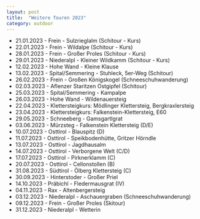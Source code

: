 ```yaml
---
layout: post
title:  "Weitere Touren 2023"
category: outdoor
---
```

* 21.01.2023 - Frein - Sulzrieglalm (Schitour - Kurs)
* 22.01.2023 - Frein - Wildalpe (Schitour - Kurs)
* 28.01.2023 - Frein - Großer Proles (Schitour - Kurs)
* 29.01.2023 - Niederalpl - Kleiner Wildkamm (Schitour - Kurs)
* 12.02.2023 - Hohe Wand - Kleine Klause
* 13.02.2023 - Spital/Semmering - Stuhleck, 5er-Weg (Schitour)
* 26.02.2023 - Frein - Großen Königskogel (Schneeschuhwanderung)
* 02.03.2023 - Aflenzer Staritzen Ostgipfel (Schitour)
* 25.03.2023 - Spital/Semmering - Kampalpe
* 26.03.2023 - Hohe Wand - Wildenauersteig
* 22.04.2023 - Klettersteigkurs: Mödlinger Klettersteig, Bergkraxlersteig
* 23.04.2023 - Klettersteigkurs: Falkenstein-Klettersteig, E60
* 29.05.2023 - Schneeberg - Gamsgartlgrat
* 03.06.2023 - Mürzsteg - Falkenstein Klettersteig (D/E)
* 10.07.2023 - Osttirol - Blauspitz (D)
* 11.07.2023 - Osttirol - Speikbodenhütte, Gritzer Hörndle
* 13.07.2023 - Osttirol - Jagdhausalm
* 14.07.2023 - Osttirol - Verborgene Welt (C/D)
* 17.07.2023 - Osttirol - Pirknerklamm (C)
* 20.07.2023 - Osttirol - Cellonstollen (B)
* 31.08.2023 - Südtirol - Ölberg Klettersteig (C)
* 30.09.2023 - Hinterstoder - Großer Priel
* 14.10.2023 - Präbichl - Fledermausgrat (IV)
* 04.11.2023 - Rax - Altenbergersteig
* 03.12.2023 - Niederalpl - Aschauergraben (Schneeschuhwanderung)
* 09.12.2023 - Frein - Großer Proles (Skitour)
* 31.12.2023 - Niederalpl - Wetterin
